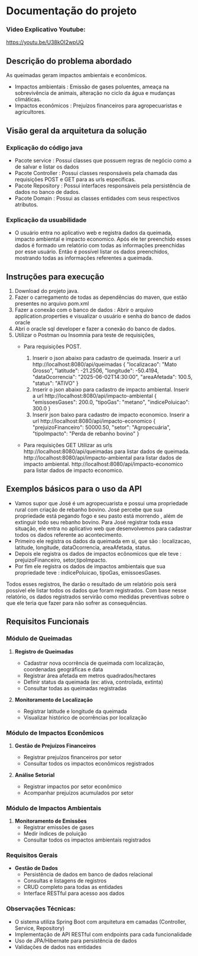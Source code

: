 # Documentação do projeto


### Video Explicativo Youtube:
https://youtu.be/U38kOI2wpUQ



##  Descrição do problema abordado

As queimadas geram impactos ambientais e econômicos.

*   Impactos ambientais : Emissão de gases poluentes, ameaça na sobrevivência de animais, alteração no ciclo da água e mudanças climáticas.
*   Impactos econômicos : Prejuízos financeiros para agropecuaristas e agricultores. 

##  Visão geral da arquitetura da solução

### Explicação do código java
*   Pacote service : Possui classes que possuem regras de negócio como a de salvar e listar os dados
*   Pacote Controller : Possui classes responsáveis pela chamada das requisições POST e GET para as urls específicas.
*   Pacote Repository : Possui interfaces responsáveis pela persistência de dados no banco de dados.
*   Pacote Domain : Possui as classes entidades com seus respectivos atributos.

### Explicação da usuabilidade

* O usuário entra no aplicativo web e registra dados da queimada, impacto ambiental e impacto economico. 
  Após ele ter preenchido esses dados é formado um relatório com todas as informações preenchidas por esse usuário.
  Então é possível listar os dados preenchidos, mostrando todas as informações referentes a queimada.

## Instruções para execução

1. Download do projeto java.
2. Fazer o carregamento de todas as dependências do maven, que estão presentes no arquivo pom.xml
3. Fazer a conexão com o banco de dados :
    Abrir o arquivo application.properties e visualizar o usuário e senha do banco de dados oracle
4. Abri o oracle sql developer e fazer a conexão do banco de dados.
5. Utilizar o Postman ou Insomnia para teste de requisições, 
    * Para requisições POST.
      1.  Inserir o json abaixo para cadastro de queimada. Inserir a url http://localhost:8080/api/queimadas
        { "localizacao": "Mato Grosso",
         "latitude": -21.2506,
         "longitude": -50.4194,
         "dataOcorrencia": "2025-06-02T14:30:00",
         "areaAfetada": 100.5,
         "status": "ATIVO"
         }
      2. Inserir o json abaixo para cadastro de impacto ambiental. Inserir a url http://localhost:8080/api/impacto-ambiental
         {
         "emissoesGases": 200.0,
         "tipoGas": "metano",
         "indicePoluicao": 300.0
         }
      3. Inserir json baixo para cadastro de impacto economico. Inserir a url http://localhost:8080/api/impacto-economico
         {
         "prejuizoFinanceiro": 50000.50,
         "setor": "Agropecuária",
         "tipoImpacto": "Perda de rebanho bovino"
         }

   * Para requisições GET
    Utilizar as urls
     http://localhost:8080/api/queimadas para listar dados de queimada.
     http://localhost:8080/api/impacto-ambiental para listar dados de impacto ambiental.
     http://localhost:8080/api/impacto-economico para listar dados de impacto economico.

## Exemplos básicos para o uso da API

*   Vamos supor que José é um agropecuarista e possui uma propriedade rural com criação de rebanho bovino.
    José percebe que sua propriedade está pegando fogo e seu pasto está morrendo , além de extinguir todo seu rebanho bovino.
    Para José registrar toda essa situação, ele entra no aplicativo web que desenvolvemos  para cadastrar todos os dados referente ao acontecimento.
*  Primeiro ele registra os dados da queimada em si, que são : localizacao, latitude, longitude, dataOcorrencia, areaAfetada, status.
*  Depois ele registra os dados de impactos ecônomicos que ele teve : prejuizoFinanceiro, setor,tipoImpacto.
*  Por fim ele registra os dados de impactos ambientais que sua propriedade teve : indicePoluicao, tipoGas, emissoesGases.

Todos esses registros, lhe darão o resultado de um relatório pois será possível ele listar todos os dados que foram registrados. 
Com base nesse relatório, os dados registrados servirão como medidas preventivas sobre o que ele teria que fazer para não sofrer as consequências.

## Requisitos Funcionais 

### Módulo de Queimadas
1. **Registro de Queimadas**
    - Cadastrar nova ocorrência de queimada com localização, coordenadas geográficas e data
    - Registrar área afetada em metros quadrados/hectares
    - Definir status da queimada (ex: ativa, controlada, extinta)
    - Consultar todas as queimadas registradas

2. **Monitoramento de Localização**
    - Registrar latitude e longitude da queimada
    - Visualizar histórico de ocorrências por localização

### Módulo de Impactos Econômicos
1. **Gestão de Prejuízos Financeiros**
    - Registrar prejuízos financeiros por setor
    - Consultar todos os impactos econômicos registrados

2. **Análise Setorial**
    - Registrar impactos por setor econômico
    - Acompanhar prejuízos acumulados por setor

### Módulo de Impactos Ambientais
1. **Monitoramento de Emissões**
    - Registrar emissões de gases
    - Medir índices de poluição
    - Consultar todos os impactos ambientais registrados

### Requisitos Gerais
* **Gestão de Dados**
    - Persistência de dados em banco de dados relacional
    - Consultas e listagens de registros
    - CRUD completo para todas as entidades
    - Interface RESTful para acesso aos dados

### Observações Técnicas:
- O sistema utiliza Spring Boot com arquitetura em camadas (Controller, Service, Repository)
- Implementação de API RESTful com endpoints para cada funcionalidade
- Uso de JPA/Hibernate para persistência de dados
- Validações de dados nas entidades


